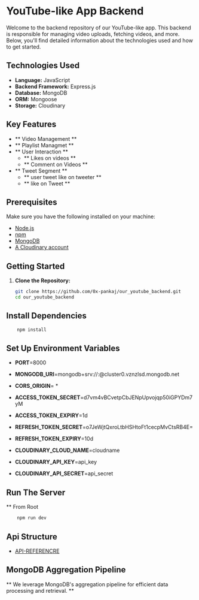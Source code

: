 


# YouTube-like App Backend

Welcome to the backend repository of our YouTube-like app. This backend is responsible for managing video uploads, fetching videos, and more. Below, you'll find detailed information about the technologies used and how to get started.

## Technologies Used

- **Language:** JavaScript
- **Backend Framework:** Express.js
- **Database:** MongoDB
- **ORM:** Mongoose
- **Storage:** Cloudinary

## Key Features

- ** Video Management **
- ** Playlist Managmet **
- ** User Interaction **
    - ** Likes on videos **
    - ** Comment on Videos **
- ** Tweet Segment ** 
    - ** user tweet like on tweeter **
    - ** like on Tweet **

## Prerequisites

Make sure you have the following installed on your machine:

- [Node.js](https://nodejs.org/)
- [npm](https://www.npmjs.com/)
- [MongoDB](https://www.mongodb.com/)
- [A Cloudinary account](https://cloudinary.com/)

## Getting Started

1. **Clone the Repository:**

   ```bash
   git clone https://github.com/0x-pankaj/our_youtube_backend.git
   cd our_youtube_backend
   ```


## Install Dependencies 
```bash
    npm install
```
## Set Up Environment Variables
 
- **PORT**=8000
- **MONGODB_URI**=mongodb+srv://<username>:<password>@cluster0.vznzlsd.mongodb.net
- **CORS_ORIGIN**= *
- **ACCESS_TOKEN_SECRET**=d7vm4vBCvetpCbJENpUpvojqp50iGPYDm7yM
- **ACCESS_TOKEN_EXPIRY**=1d
- **REFRESH_TOKEN_SECRET**=o7JeWjtQxroLtbHSHtoFt1cecpMvCtsRB4E=
- **REFRESH_TOKEN_EXPIRY**=10d

- **CLOUDINARY_CLOUD_NAME**=cloudname
- **CLOUDINARY_API_KEY**=api_key
- **CLOUDINARY_API_SECRET**=api_secret


## Run The Server
** From Root
```bash
    npm run dev
```
   

## Api Structure
-  [API-REFERENCRE](https://documenter.getpostman.com/view/25927324/2s9YsMBXPn) 

## MongoDB Aggregation Pipeline
** We leverage MongoDB's aggregation pipeline for efficient data processing and retrieval. **


